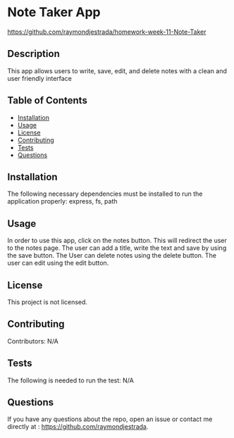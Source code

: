 # Note Taker App
https://github.com/raymondjestrada/homework-week-11-Note-Taker
## Description
This app allows users to write, save, edit, and delete notes with a clean and user friendly interface
## Table of Contents 
* [Installation](#installation)
* [Usage](#usage)
* [License](#license)
* [Contributing](#contributing)
* [Tests](#tests)
* [Questions](#questions)
## Installation
The following necessary dependencies must be installed to run the application properly: express, fs, path
## Usage
In order to use this app, click on the notes button. This will redirect the user to the notes page. The user can add a title, write the text and save by using the save button. The User can delete notes using the delete button. The user can edit using the edit button. 
## License
This project is not licensed. 
## Contributing
​Contributors: N/A
## Tests
The following is needed to run the test: N/A
## Questions
If you have any questions about the repo, open an issue or contact me directly at : https://github.com/raymondjestrada.
